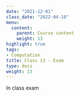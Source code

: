 ```yaml
---
date: "2021-12-01"
class_date: "2022-04-18"
menu:
  content:
    parent: Course content
    weight: 13
highlight: true
tags:
- Computation
title: Class 13 - Exam
type: docs
weight: 13
---
```


In class exam